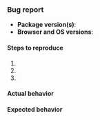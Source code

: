 <!-- Is this a support question? Please post to Stack Overflow with the "blueprintjs" tag instead. -->
<!-- Delete this template for feature requests. -->

### Bug report

- __Package version(s)__: <!-- fill this out -->
- __Browser and OS versions__: <!-- fill this out -->

#### Steps to reproduce

1. <!-- fill this out -->
1. <!-- fill this out -->
1. <!-- fill this out -->

#### Actual behavior

<!-- fill this out -->

#### Expected behavior

<!-- fill this out -->

